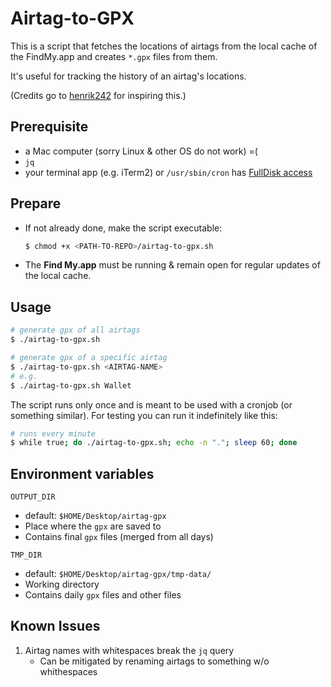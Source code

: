 # Airtag-to-GPX
This is a script that fetches the locations of airtags from the local cache of the FindMy.app and creates `*.gpx` files from them.

It's useful for tracking the history of an airtag's locations.

(Credits go to [henrik242](https://gist.github.com/henrik242/1da3a252ca66fb7d17bca5509a67937f) for inspiring this.)

## Prerequisite
- a Mac computer (sorry Linux & other OS do not work) =(
- `jq`
- your terminal app (e.g. iTerm2) or `/usr/sbin/cron` has [FullDisk access](https://osxdaily.com/2018/10/09/fix-operation-not-permitted-terminal-error-macos/)

## Prepare
- If not already done, make the script executable:
  ```bash
  $ chmod +x <PATH-TO-REPO>/airtag-to-gpx.sh
  ```
- The **Find My.app** must be running & remain open for regular updates of the local cache.

## Usage
```bash
# generate gpx of all airtags
$ ./airtag-to-gpx.sh

# generate gpx of a specific airtag
$ ./airtag-to-gpx.sh <AIRTAG-NAME>
# e.g.
$ ./airtag-to-gpx.sh Wallet
```

The script runs only once and is meant to be used with a cronjob (or something similar). For testing you can run it indefinitely like this:
```bash
# runs every minute
$ while true; do ./airtag-to-gpx.sh; echo -n "."; sleep 60; done
```

## Environment variables
`OUTPUT_DIR` 
- default: `$HOME/Desktop/airtag-gpx`
- Place where the `gpx` are saved to
- Contains final `gpx` files (merged from all days)

`TMP_DIR`
- default: `$HOME/Desktop/airtag-gpx/tmp-data/`
- Working directory
- Contains daily `gpx` files and other files

## Known Issues
1. Airtag names with whitespaces break the `jq` query
    - Can be mitigated by renaming airtags to something w/o whithespaces